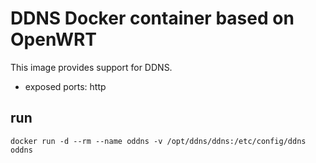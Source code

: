 # DDNS Docker container based on OpenWRT
This image provides support for DDNS.
 - exposed ports: http

## run
 `docker run -d --rm --name oddns -v /opt/ddns/ddns:/etc/config/ddns oddns`
